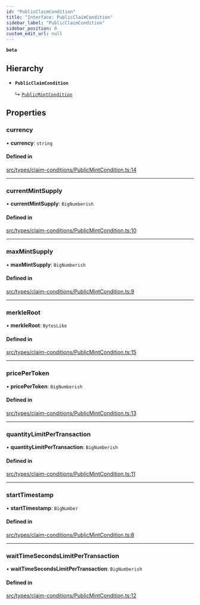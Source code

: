 ```yaml
---
id: "PublicClaimCondition"
title: "Interface: PublicClaimCondition"
sidebar_label: "PublicClaimCondition"
sidebar_position: 0
custom_edit_url: null
---
```


**`beta`**

## Hierarchy

- **`PublicClaimCondition`**

  ↳ [`PublicMintCondition`](PublicMintCondition)

## Properties

### currency

• **currency**: `string`

#### Defined in

[src/types/claim-conditions/PublicMintCondition.ts:14](https://github.com/PrasoonPratham/nftlabs-sdk-ts/blob/ff1ad69/src/types/claim-conditions/PublicMintCondition.ts#L14)

___

### currentMintSupply

• **currentMintSupply**: `BigNumberish`

#### Defined in

[src/types/claim-conditions/PublicMintCondition.ts:10](https://github.com/PrasoonPratham/nftlabs-sdk-ts/blob/ff1ad69/src/types/claim-conditions/PublicMintCondition.ts#L10)

___

### maxMintSupply

• **maxMintSupply**: `BigNumberish`

#### Defined in

[src/types/claim-conditions/PublicMintCondition.ts:9](https://github.com/PrasoonPratham/nftlabs-sdk-ts/blob/ff1ad69/src/types/claim-conditions/PublicMintCondition.ts#L9)

___

### merkleRoot

• **merkleRoot**: `BytesLike`

#### Defined in

[src/types/claim-conditions/PublicMintCondition.ts:15](https://github.com/PrasoonPratham/nftlabs-sdk-ts/blob/ff1ad69/src/types/claim-conditions/PublicMintCondition.ts#L15)

___

### pricePerToken

• **pricePerToken**: `BigNumberish`

#### Defined in

[src/types/claim-conditions/PublicMintCondition.ts:13](https://github.com/PrasoonPratham/nftlabs-sdk-ts/blob/ff1ad69/src/types/claim-conditions/PublicMintCondition.ts#L13)

___

### quantityLimitPerTransaction

• **quantityLimitPerTransaction**: `BigNumberish`

#### Defined in

[src/types/claim-conditions/PublicMintCondition.ts:11](https://github.com/PrasoonPratham/nftlabs-sdk-ts/blob/ff1ad69/src/types/claim-conditions/PublicMintCondition.ts#L11)

___

### startTimestamp

• **startTimestamp**: `BigNumber`

#### Defined in

[src/types/claim-conditions/PublicMintCondition.ts:8](https://github.com/PrasoonPratham/nftlabs-sdk-ts/blob/ff1ad69/src/types/claim-conditions/PublicMintCondition.ts#L8)

___

### waitTimeSecondsLimitPerTransaction

• **waitTimeSecondsLimitPerTransaction**: `BigNumberish`

#### Defined in

[src/types/claim-conditions/PublicMintCondition.ts:12](https://github.com/PrasoonPratham/nftlabs-sdk-ts/blob/ff1ad69/src/types/claim-conditions/PublicMintCondition.ts#L12)
